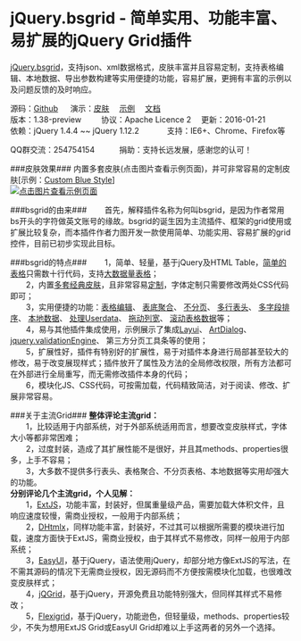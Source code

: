 jQuery.bsgrid - 简单实用、功能丰富、易扩展的jQuery Grid插件
=======================================================

<a href="http://thebestofyouth.com/bsgrid/" target="_blank">jQuery.bsgrid</a>，支持json、xml数据格式，皮肤丰富并且容易定制，支持表格编辑、本地数据、导出参数构建等实用便捷的功能，容易扩展，更拥有丰富的示例以及问题反馈的及时响应。

源码：[Github](https://github.com/baishui2004/jquery.bsgrid/)
&emsp;
演示：<a href="http://bsgrid.oschina.mopaasapp.com/documention/themes.html" target="_blank">皮肤</a>
		&emsp;<a href="http://bsgrid.oschina.mopaasapp.com/examples/zh-CN.html" target="_blank">示例</a>
		&emsp;<a href="http://bsgrid.oschina.mopaasapp.com/documention/documention.zh-CN.html" target="_blank">文档</a>
<br />
版本：1.38-preview
&emsp;&emsp;&nbsp;协议：Apache Licence 2
&emsp;更新：2016-01-21
<br />
依赖：jQuery 1.4.4 ~~ jQuery 1.12.2
&emsp;&emsp;&emsp;
支持：IE6+、Chrome、Firefox等

QQ群交流：254754154
&emsp;&emsp;&nbsp;&nbsp;
捐助：<a href="http://bsgrid.oschina.mopaasapp.com/donate.html" target="_blank" style="text-decoration: none;">支持长远发展，感谢您的认可！</a>

###皮肤效果###
内置多套皮肤(点击图片查看示例页面)，并可非常容易的定制皮肤[示例：<a href="http://bsgrid.oschina.mopaasapp.com/examples/zh-CN.html#href=examples/grid/themes/custom.html" target="_blank">Custom Blue Style</a>]
<br />
<a href="http://bsgrid.oschina.mopaasapp.com/examples/grid/simple.html" target="_blank">
<img title="点击图片查看示例页面" src="https://github.com/baishui2004/jquery.bsgrid/raw/v1.37/documention/images/themes.jpg" /></a>

###bsgrid的由来###
&emsp;&emsp;首先，解释插件名称为何叫bsgrid，是因为作者常用bs开头的字符做英文账号的缘故。bsgrid的诞生因为主流插件、框架的grid使用或扩展比较复杂，而本插件作者力图开发一款使用简单、功能实用、容易扩展的grid控件，目前已初步实现此目标。

###bsgrid的特点###
&emsp;&emsp;1，简单、轻量，基于jQuery及HTML Table，<a href="http://bsgrid.oschina.mopaasapp.com/examples/zh-CN.html#href=examples/grid/simple.html" target="_blank">简单的表格</a>只需数十行代码，支持<a href="http://bsgrid.oschina.mopaasapp.com/examples/zh-CN.html#href=examples/grid/load-time-test.html" target="_blank">大数据量表格</a>；
<br />&emsp;&emsp;2，内置<a href="http://bsgrid.oschina.mopaasapp.com/examples/zh-CN.html#href=examples/grid/simple.html" target="_blank">多套经典皮肤</a>，且非常容易<a href="http://bsgrid.oschina.mopaasapp.com/examples/zh-CN.html#href=examples/grid/themes/custom.html" target="_blank">定制</a>，字体定制只需要修改两处CSS代码即可；
<br />&emsp;&emsp;3，实用便捷的功能：<a href="http://bsgrid.oschina.mopaasapp.com/examples/zh-CN.html#href=examples/grid/edit.html" target="_blank">表格编辑</a>、
        <a href="http://bsgrid.oschina.mopaasapp.com/examples/zh-CN.html#href=examples/grid/foot.html" target="_blank">表底聚合</a>、
        <a href="http://bsgrid.oschina.mopaasapp.com/examples/zh-CN.html#href=examples/grid/no-pagation.html" target="_blank">不分页</a>、
        <a href="http://bsgrid.oschina.mopaasapp.com/examples/zh-CN.html#href=examples/grid/multi-header.html" target="_blank">多行表头</a>、
        <a href="http://bsgrid.oschina.mopaasapp.com/examples/zh-CN.html#href=examples/grid/multi-sort.html" target="_blank">多字段排序</a>、
        <a href="http://bsgrid.oschina.mopaasapp.com/examples/zh-CN.html#href=examples/grid/local/json.html" target="_blank">本地数据</a>、
        <a href="http://bsgrid.oschina.mopaasapp.com/examples/zh-CN.html#href=examples/grid/userdata.html" target="_blank">处理Userdata</a>、
        <a href="http://bsgrid.oschina.mopaasapp.com/examples/zh-CN.html#href=examples/grid/move-column-extend.html" target="_blank">拖动列宽</a>、
        <a href="http://bsgrid.oschina.mopaasapp.com/examples/zh-CN.html#href=examples/grid/fixed-header/fixed-header-extend.html" target="_blank">滚动表格数据</a>等；
        <br />&emsp;&emsp;4，易与其他插件集成使用，示例展示了集成<a href="http://bsgrid.oschina.mopaasapp.com/examples/zh-CN.html#href=examples/layui/layer.html" target="_blank">Layui</a>、
        <a href="http://bsgrid.oschina.mopaasapp.com/examples/zh-CN.html#href=examples/artDialog/gridAndForm.html" target="_blank">ArtDialog</a>、
        <a href="http://bsgrid.oschina.mopaasapp.com/examples/zh-CN.html#href=examples/form/validation.html" target="_blank">jquery.validationEngine</a>、
        第三方分页工具条等的使用；
<br />&emsp;&emsp;5，扩展性好，插件有特别好的扩展性，易于对插件本身进行局部甚至较大的修改，易于改变展现样式；插件放开了属性及方法的全局修改权限，所有方法都可在外部进行全局重写，而无需修改插件本身的代码；
<br />&emsp;&emsp;6，模块化JS、CSS代码，可按需加载，代码精致简洁，对于阅读、修改、扩展非常容易。

###关于主流Grid###
<b>整体评论主流grid：</b>
<br />&emsp;&emsp;1，比较适用于内部系统，对于外部系统适用而言，想要改变皮肤样式，字体大小等都非常困难；
<br />&emsp;&emsp;2，过度封装，造成了其扩展性能不是很好，并且其methods、properties很多，上手不容易；
<br />&emsp;&emsp;3，大多数不提供多行表头、表格聚合、不分页表格、本地数据等实用却强大的功能。
<br>
<b>分别评论几个主流grid，个人见解：</b>
<br />&emsp;&emsp;1，<a href="http://www.sencha.com/products/extjs/" target="_blank">ExtJS</a>，功能丰富，封装好，但属重量级产品，需要加载大体积文件，且响应速度较慢，需商业授权，一般用于内部系统；
<br />&emsp;&emsp;2，<a href="http://dhtmlx.com/" target="_blank">DHtmlx</a>，同样功能丰富，封装好，不过其可以根据所需要的模块进行加载，速度方面快于ExtJS，需商业授权，由于其样式不易修改，同样一般用于内部系统；
<br />&emsp;&emsp;3，<a href="http://www.jeasyui.com/" target="_blank">EasyUI</a>，基于jQuery，语法使用jQuery，却部分地方像ExtJS的写法，在不需其源码的情况下无需商业授权，因无源码而不方便按需模块化加载，也很难改变皮肤样式；
<br />&emsp;&emsp;4，<a href="http://www.jqgrid.com/" target="_blank">jQGrid</a>，基于jQuery，开源免费且功能特别强大，但同样其样式不易修改；
<br />&emsp;&emsp;5，<a href="http://www.flexigrid.info/" target="_blank">Flexigrid</a>，基于jQuery，功能逊色，但轻量级，methods、properties较少，不失为想用ExtJS Grid或EasyUI Grid却难以上手这两者的另外一个选择。